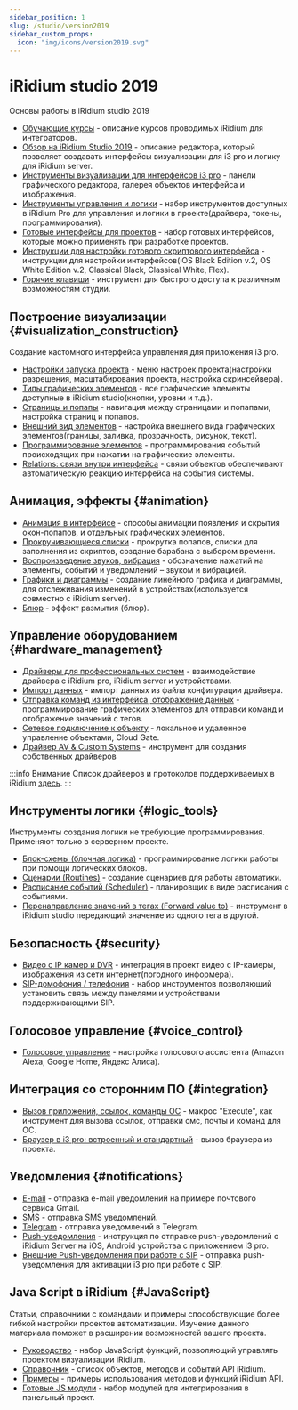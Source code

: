 ```yaml
---
sidebar_position: 1
slug: /studio/version2019
sidebar_custom_props:
  icon: "img/icons/version2019.svg"
---
```



# iRidium studio 2019

Основы работы в iRidium studio 2019

- [Обучающие курсы](https://dev.iridi.com/IRidium_studio_2019_Academy) - описание курсов проводимых iRidium для интеграторов.
- [Обзор на iRidium Studio 2019](https://dev.iridi.com/IRidium_studio_2019_Editor_Settings) - описание редактора, который позволяет создавать интерфейсы визуализации для i3 pro и логику для iRidium server.
- [Инструменты визуализации для интерфейсов i3 pro](https://dev.iridi.com/IRidium_studio_2019_UI_editor) - панели графического редактора, галерея объектов интерфейса и изображения.
- [Инструменты управления и логики](https://dev.iridi.com/IRidium_studio_2019_Control_tools) - набор инструментов доступных в iRidium Pro для управления и логики в проекте(драйвера, токены, программирования).
- [Готовые интерфейсы для проектов](https://dev.iridi.com/IRidium_studio_2019_UI_Samples) - набор готовых интерфейсов, которые можно применять при разработке проектов.
- [Инструкции для настройки готового скриптового интерфейса](https://dev.iridi.com/Templates) - инструкции для настройки интерфейсов(iOS Black Edition v.2, OS White Edition v.2, Classical Black, Classical White, Flex).
- [Горячие клавиши](https://dev.iridi.com/IRidium_studio_2019_Editor_Settings#HOTKEYS.%D0%93%D0%BE%D1%80%D1%8F%D1%87%D0%B8%D0%B5_%D0%BA%D0%BB%D0%B0%D0%B2%D0%B8%D1%88%D0%B8) - инструмент для быстрого доступа к различным возможностям студии.

## Построение визуализации {#visualization_construction}

Создание кастомного интерфейса управления для приложения i3 pro.

- [Настройки запуска проекта](https://dev.iridi.com/IRidium_studio_2019_Project_settings) - меню настроек проекта(настройки разрешения, масштабирования проекта, настройка скринсейвера).
- [Типы графических элементов](https://dev.iridi.com/IRidium_studio_2019_Item_types) - все графические элементы доступные в iRidium studio(кнопки, уровни и т.д.).
- [Страницы и попапы](https://dev.iridi.com/IRidium_studio_2019_Navigation) - навигация между страницами и попапами, настройка страниц и попапов.
- [Внешний вид элементов](https://dev.iridi.com/IRidium_studio_2019_Item_States) - настройка внешнего вида графических элементов(границы, заливка, прозрачность, рисунок, текст).
- [Программирование элементов](https://dev.iridi.com/IRidium_studio_2019_Programming) - программирования событий происходящих при нажатии на графические элементы.
- [Relations: связи внутри интерфейса](https://dev.iridi.com/%D0%A1%D0%BB%D1%83%D0%B6%D0%B5%D0%B1%D0%BD%D0%B0%D1%8F:%D0%9C%D0%BE%D0%B9_%D1%8F%D0%B7%D1%8B%D0%BA/IRidium_studio_2019_UI_Relations) - связи объектов обеспечивают автоматическую реакцию интерфейса на события системы.

## Анимация, эффекты {#animation}

- [Анимация в интерфейсе](https://dev.iridi.com/IRidium_studio_2019_Animation) - способы анимации появления и скрытия окон-попапов, и отдельных графических элементов.
- [Прокручивающиеся списки](https://dev.iridi.com/IRidium_studio_2019_Lists) - прокрутка попапов, списки для заполнения из скриптов, создание барабана с выбором времени.
- [Воспроизведение звуков, вибрация](https://dev.iridi.com/IRidium_studio_2019_Sounds) - обозначение нажатий на элементы, событий и уведомлений – звуком и вибрацией.
- [Графики и диаграммы](https://dev.iridi.com/IRidium_studio_2019_Trends) - создание линейного графика и диаграммы, для отслеживания изменений в устройствах(используется совместно с iRidium server).
- [Блюр](https://dev.iridi.com/Blur_effect) - эффект размытия (блюр).

## Управление оборудованием {#hardware_management}

- [Драйверы для профессиональных систем](https://dev.iridi.com/IRidium_studio_2019_Native_Drivers) - взаимодействие драйвера с iRidium pro, iRidium server и устройствами.
- [Импорт данных](https://dev.iridi.com/IRidium_studio_2019_Import_Data) - импорт данных из файла конфигурации драйвера.
- [Отправка команд из интерфейса, отображение данных](https://dev.iridi.com/IRidium_studio_2019_Command_Sending) - программирование графических элементов для отправки команд и отображение значений с тегов.
- [Сетевое подключение к объекту](https://dev.iridi.com/%D0%A1%D0%BB%D1%83%D0%B6%D0%B5%D0%B1%D0%BD%D0%B0%D1%8F:%D0%9C%D0%BE%D0%B9_%D1%8F%D0%B7%D1%8B%D0%BA/IRidium_studio_2019_Local_Inet_Cloud) - локальное и удаленное управление объектами, Cloud Gate.
- [Драйвер AV & Custom Systems](https://dev.iridi.com/IRidium_studio_2019_Custom_Systems) - инструмент для создания собственных драйверов

:::info Внимание
Список драйверов и протоколов поддерживаемых в iRidium [здесь](https://dev.iridi.com/Drivers).
:::

## Инструменты логики {#logic_tools}

Инструменты создания логики не требующие программирования. Применяют только в серверном проекте.

- [Блок-схемы (блочная логика)](https://dev.iridi.com/%D0%A1%D0%BB%D1%83%D0%B6%D0%B5%D0%B1%D0%BD%D0%B0%D1%8F:%D0%9C%D0%BE%D0%B9_%D1%8F%D0%B7%D1%8B%D0%BA/IRidium_studio_2019_Schemes) - программирование логики работы при помощи логических блоков.
- [Сценарии (Routines)](https://dev.iridi.com/%D0%A1%D0%BB%D1%83%D0%B6%D0%B5%D0%B1%D0%BD%D0%B0%D1%8F:%D0%9C%D0%BE%D0%B9_%D1%8F%D0%B7%D1%8B%D0%BA/IRidium_studio_2019_Routines) - создание сценариев для работы автоматики.
- [Расписание событий (Scheduler)](https://dev.iridi.com/%D0%A1%D0%BB%D1%83%D0%B6%D0%B5%D0%B1%D0%BD%D0%B0%D1%8F:%D0%9C%D0%BE%D0%B9_%D1%8F%D0%B7%D1%8B%D0%BA/IRidium_studio_2019_Scheduler) - планировщик в виде расписания с событиями.
- [Перенаправление значений в тегах (Forward value to)](https://dev.iridi.com/%D0%A1%D0%BB%D1%83%D0%B6%D0%B5%D0%B1%D0%BD%D0%B0%D1%8F:%D0%9C%D0%BE%D0%B9_%D1%8F%D0%B7%D1%8B%D0%BA/Forward_value_to) - инструмент в iRidium studio передающий значение из одного тега в другой.

## Безопасность {#security}

- [Видео с IP камер и DVR](https://dev.iridi.com/IRidium_studio_2019_IPCameras) - интеграция в проект видео с IP-камеры, изображения из сети интернет(погодного информера).
- [SIP-домофония / телефония](https://dev.iridi.com/SIP-telephony) - набор инструментов позволяющий установить связь между панелями и устройствами поддерживающими SIP.

## Голосовое управление {#voice_control}

- [Голосовое управление](https://dev.iridi.com/%D0%A1%D0%BB%D1%83%D0%B6%D0%B5%D0%B1%D0%BD%D0%B0%D1%8F:%D0%9C%D0%BE%D0%B9_%D1%8F%D0%B7%D1%8B%D0%BA/VoiceControl) - настройка голосового ассистента (Amazon Alexa, Google Home, Яндекс Алиса).

## Интеграция со сторонним ПО {#integration}

- [Вызов приложений, ссылок, команды ОС](https://dev.iridi.com/IRidium_studio_2019_Execute) - макрос "Execute", как инструмент для вызова ссылок, отправки смс, почты и команд для ОС.
- [Браузер в i3 pro: встроенный и стандартный](https://dev.iridi.com/Included_Browser) - вызов браузера из проекта.

## Уведомления {#notifications}

- [E-mail](https://dev.iridi.com/E-mail) - отправка e-mail уведомлений на примере почтового сервиса Gmail.
- [SMS](https://dev.iridi.com/SMS) - отправка SMS уведомлений.
- [Telegram](https://dev.iridi.com/Telegram) - отправка уведомлений в Telegram.
- [Push-уведомления](https://dev.iridi.com/%D0%A1%D0%BB%D1%83%D0%B6%D0%B5%D0%B1%D0%BD%D0%B0%D1%8F:%D0%9C%D0%BE%D0%B9_%D1%8F%D0%B7%D1%8B%D0%BA/Push_notifications) - инструкция по отправке push-уведомлений с iRidium Server на iOS, Android устройства с приложением i3 pro.
- [Внешние Push-уведомления при работе с SIP](https://dev.iridi.com/%D0%A1%D0%BB%D1%83%D0%B6%D0%B5%D0%B1%D0%BD%D0%B0%D1%8F:%D0%9C%D0%BE%D0%B9_%D1%8F%D0%B7%D1%8B%D0%BA/CloudPush) - отправка push-уведомления для активации i3 pro при работе с SIP.

## Java Script в iRidium {#JavaScript}

Статьи, справочники с командами и примеры способствующие более гибкой настройки проектов автоматизации. Изучение данного материала поможет в расширении возможностей вашего проекта.

- [Руководство](https://dev.iridi.com/JS_Guide) - набор JavaScript функций, позволяющий управлять проектом визуализации iRidium.
- [Справочник](https://dev.iridi.com/JS_Handbook) - список объектов, методов и событий API iRidium.
- [Примеры](https://dev.iridi.com/JS_Samples) - примеры использования методов и функций iRidium API.
- [Готовые JS модули](https://iridi.com/download/software/v3/#tab2) - набор модулей для интегрирования в панельный проект.